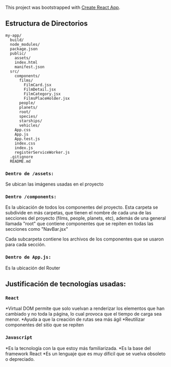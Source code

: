 This project was bootstrapped with [Create React App](https://github.com/facebookincubator/create-react-app).

## Estructura de Directorios

```
my-app/
  build/
  node_modules/
  package.json
  public/
    assets/
    index.html
    manifest.json
  src/
    components/
      films/
        FilmCard.jsx
        FilmDetail.jsx
        FilmCategory.jsx
        FilmsPlaceHolder.jsx
      people/
      planets/
      root/
      species/
      starships/
      vehicles/
    App.css
    App.js
    App.test.js
    index.css
    index.js
    registerServiceWorker.js
  .gitignore
  README.md
```

### `Dentro de /assets:`

Se ubican las imágenes usadas en el proyecto

### `Dentro /components:`

Es la ubicación de todos los componentes del proyecto. Esta carpeta se subdivide en más carpetas, que tienen el nombre de cada una de las secciones del proyecto (films, people, planets, etc), además de una general llamada "root" que contiene componentes que se repiten en todas las secciones como "NavBar.jsx"

Cada subcarpeta contiene los archivos de los componentes que se usaron para cada sección.

### `Dentro de App.js:`

Es la ubicación del Router

## Justificación de tecnologías usadas:

### `React`
*Virtual DOM permite que solo vuelvan a renderizar los elementos que han cambiado y no toda la página, lo cual provoca que el tiempo de carga sea menor.
*Ayuda a que la creación de rutas sea más ágil
*Reutilizar componentes del sitio que se repiten

### `Javascript`

*Es la tecnología con la que estoy más familiarizada.
*Es la base del framework React
*Es un lenguaje que es muy díficil que se vuelva obsoleto o depreciado.


